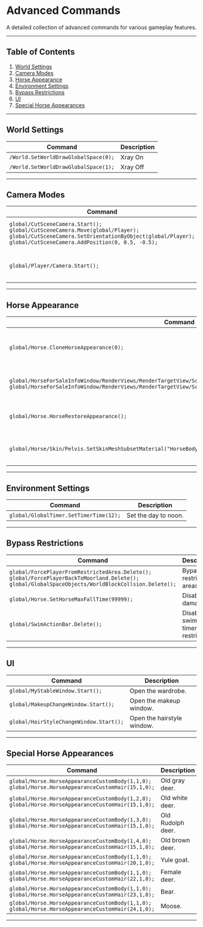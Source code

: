 # Advanced Commands

A detailed collection of advanced commands for various gameplay features.

---

## Table of Contents  
1. [World Settings](#world-settings)  
2. [Camera Modes](#camera-modes)  
3. [Horse Appearance](#horse-appearance)  
4. [Environment Settings](#environment-settings)  
5. [Bypass Restrictions](#bypass-restrictions)  
6. [UI](#ui)
7. [Special Horse Appearances](#special-horse-appearances)  

---

## World Settings

| **Command**                                     | **Description**          |
|-------------------------------------------------|--------------------------|
| `/World.SetWorldDrawGlobalSpace(0);`            | Xray On                  |
| `/World.SetWorldDrawGlobalSpace(1);`            | Xray Off                 |

---

## Camera Modes 

| **Command**                                                                                                    | **Description**                  |
|----------------------------------------------------------------------------------------------------------------|----------------------------------|
| `global/CutSceneCamera.Start(); global/CutSceneCamera.Move(global/Player); global/CutSceneCamera.SetOrientationByObject(global/Player); global/CutSceneCamera.AddPosition(0, 0.5, -0.5);` | Switch to first-person mode. |
| `global/Player/Camera.Start();`                                                                               | Restore third-person mode. |

---

## Horse Appearance  

| **Command**                                                                                            | **Description**                           |
|--------------------------------------------------------------------------------------------------------|-------------------------------------------|
| `global/Horse.CloneHorseAppearance(0);`                                                                | Modify the horse's appearance (client-side only). |
| `global/HorseForSaleInfoWindow/RenderViews/RenderTargetView/Scene/Animation/Horse.CloneHorse(0, 0); global/HorseForSaleInfoWindow/RenderViews/RenderTargetView/Scene/Animation/Horse.HorseForSaleStartBuyWindow();` | Open the horse purchase window. |
| `global/Horse.HorseRestoreAppearance();`                                                               | Restore the horse's default appearance. |
| `global/Horse/Skin/Pelvis.SetSkinMeshSubsetMaterial("HorseBody", "horse coat name");`                  | Set horse body and coat appearance. |

---

## Environment Settings

| **Command**                          | **Description**          |
|--------------------------------------|--------------------------|
| `global/GlobalTimer.SetTimerTime(12);` | Set the day to noon. |

---

## Bypass Restrictions 

| **Command**                                                              | **Description**                         |
|--------------------------------------------------------------------------|-----------------------------------------|
| `global/ForcePlayerFromRestrictedArea.Delete(); global/ForcePlayerBackToMoorland.Delete(); global/GlobalSpaceObjects/WorldBlockCollsion.Delete();` | Bypass restricted areas. |
| `global/Horse.SetHorseMaxFallTime(99999);`                               | Disable fall damage. |
| `global/SwimActionBar.Delete();`                                         | Disable swimming timer restrictions. |

---

## UI

| **Command**                          | **Description**          |
|--------------------------------------|--------------------------|
| `global/MyStableWindow.Start();`     | Open the wardrobe. |
| `global/MakeupChangeWindow.Start();` | Open the makeup window. |
| `global/HairStyleChangeWindow.Start();` | Open the hairstyle window. |

---

## Special Horse Appearances  

| **Command**                                                                                           | **Description**      | **Screenshot**        |
|-------------------------------------------------------------------------------------------------------|----------------------|-----------------------|
| `global/Horse.HorseAppearanceCustomBody(1,1,0); global/Horse.HorseAppearanceCustomHair(15,1,0);`      | Old gray deer.       | ![Old Gray Deer](PATH_TO_IMAGE/old_gray_deer.png) |
| `global/Horse.HorseAppearanceCustomBody(1,2,0); global/Horse.HorseAppearanceCustomHair(15,1,0);`      | Old white deer.      | ![Old White Deer](PATH_TO_IMAGE/old_white_deer.png) |
| `global/Horse.HorseAppearanceCustomBody(1,3,0); global/Horse.HorseAppearanceCustomHair(15,1,0);`      | Old Rudolph deer.    | ![Old Rudolph Deer](PATH_TO_IMAGE/old_rudolph_deer.png) |
| `global/Horse.HorseAppearanceCustomBody(1,4,0); global/Horse.HorseAppearanceCustomHair(15,1,0);`      | Old brown deer.      | ![Old Brown Deer](PATH_TO_IMAGE/old_brown_deer.png) |
| `global/Horse.HorseAppearanceCustomBody(1,1,0); global/Horse.HorseAppearanceCustomHair(20,1,0);`      | Yule goat.           | ![Yule Goat](PATH_TO_IMAGE/yule_goat.png) |
| `global/Horse.HorseAppearanceCustomBody(1,1,0); global/Horse.HorseAppearanceCustomHair(22,1,0);`      | Female deer.         | ![Female Deer](PATH_TO_IMAGE/female_deer.png) |
| `global/Horse.HorseAppearanceCustomBody(1,1,0); global/Horse.HorseAppearanceCustomHair(23,1,0);`      | Bear.                | ![Bear](PATH_TO_IMAGE/bear.png) |
| `global/Horse.HorseAppearanceCustomBody(1,1,0); global/Horse.HorseAppearanceCustomHair(24,1,0);`      | Moose.               | ![Moose](PATH_TO_IMAGE/moose.png) |

---
